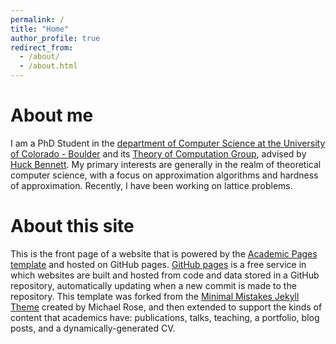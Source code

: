 ```yaml
---
permalink: /
title: "Home"
author_profile: true
redirect_from: 
  - /about/
  - /about.html
---
```


# About me
I am a PhD Student in the [department of Computer Science at the University of Colorado - Boulder](https://www.colorado.edu/cs/) and its [Theory of Computation Group](https://www.colorado.edu/cs-theory/), advised by [Huck Bennett](https://home.cs.colorado.edu/~hbennett/). My primary interests are generally in the realm of theoretical computer science, with a focus on approximation algorithms and hardness of approximation. Recently, I have been working on lattice problems.

# About this site
This is the front page of a website that is powered by the [Academic Pages template](https://github.com/academicpages/academicpages.github.io) and hosted on GitHub pages. [GitHub pages](https://pages.github.com) is a free service in which websites are built and hosted from code and data stored in a GitHub repository, automatically updating when a new commit is made to the repository. This template was forked from the [Minimal Mistakes Jekyll Theme](https://mmistakes.github.io/minimal-mistakes/) created by Michael Rose, and then extended to support the kinds of content that academics have: publications, talks, teaching, a portfolio, blog posts, and a dynamically-generated CV.
